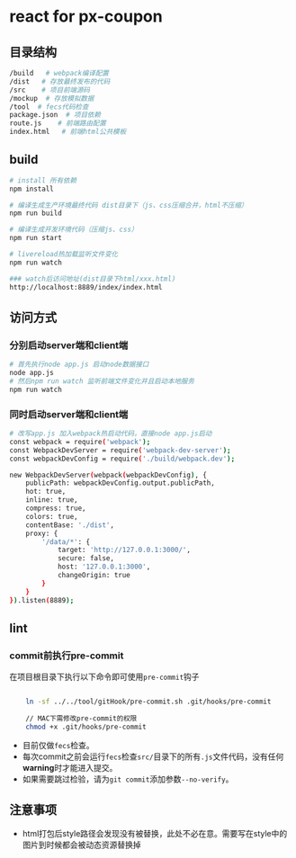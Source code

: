 # react for px-coupon
## 目录结构

```bash
/build   # webpack编译配置
/dist   # 存放最终发布的代码
/src    # 项目前端源码
/mockup  # 存放模拟数据
/tool  # fecs代码检查
package.json  # 项目依赖
route.js    # 前端路由配置
index.html   # 前端html公共模板
```

## build 

```bash
# install 所有依赖
npm install

# 编译生成生产环境最终代码 dist目录下（js、css压缩合并，html不压缩）
npm run build

# 编译生成开发环境代码（压缩js、css）
npm run start

# livereload热加载监听文件变化 
npm run watch 

### watch后访问地址(dist目录下html/xxx.html)
http://localhost:8889/index/index.html
```

## 访问方式

### 分别启动server端和client端
```bash
# 首先执行node app.js 启动node数据接口
node app.js
# 然后npm run watch 监听前端文件变化并且启动本地服务
npm run watch
```

### 同时启动server端和client端
```bash
# 改写app.js 加入webpack热启动代码，直接node app.js启动
const webpack = require('webpack');
const WebpackDevServer = require('webpack-dev-server');
const webpackDevConfig = require('./build/webpack.dev');

new WebpackDevServer(webpack(webpackDevConfig), {
    publicPath: webpackDevConfig.output.publicPath,
    hot: true,
    inline: true,
    compress: true,
    colors: true,
    contentBase: './dist',
    proxy: {
        '/data/*': {
            target: 'http://127.0.0.1:3000/',
            secure: false,
            host: '127.0.0.1:3000',
            changeOrigin: true
        }
    }
}).listen(8889);
```

## lint

### commit前执行pre-commit
在项目根目录下执行以下命令即可使用`pre-commit`钩子

```bash

    ln -sf ../../tool/gitHook/pre-commit.sh .git/hooks/pre-commit
    
    // MAC下需修改pre-commit的权限
    chmod +x .git/hooks/pre-commit
```

- 目前仅做`fecs`检查。
- 每次commit之前会运行`fecs`检查`src/`目录下的所有`.js`文件代码，没有任何**warning**时才能进入提交。
- 如果需要跳过检验，请为`git commit`添加参数`--no-verify`。

## 注意事项

- html打包后style路径会发现没有被替换，此处不必在意。需要写在style中的图片到时候都会被动态资源替换掉

